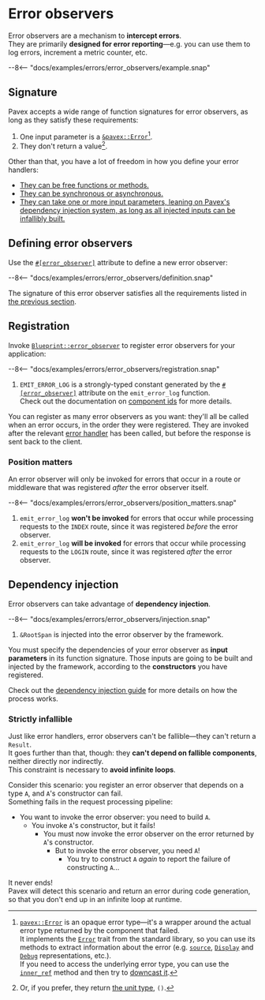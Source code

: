 # Error observers

Error observers are a mechanism to **intercept errors**.\
They are primarily **designed for error reporting**—e.g. you can use them to log errors,
increment a metric counter, etc.

--8<-- "docs/examples/errors/error_observers/example.snap"

## Signature

Pavex accepts a wide range of function signatures for error observers, as long as they satisfy these requirements:

1. One input parameter is a [`&pavex::Error`][pavex::Error][^err].
2. They don't return a value[^unit].

Other than that, you have a lot of freedom in how you define your error handlers:

- [They can be free functions or methods.](/guide/attributes/functions_and_methods.md)
- [They can be synchronous or asynchronous.](/guide/attributes/sync_or_async.md)
- [They can take one or more input parameters, leaning on Pavex's dependency injection system, as long as all injected inputs can be infallibly built.](#dependency-injection)

## Defining error observers

Use the [`#[error_observer]`][error_observer_attr] attribute to define a new error observer:

--8<-- "docs/examples/errors/error_observers/definition.snap"

The signature of this error observer satisfies all the requirements listed in [the previous section](#signature).

## Registration

Invoke [`Blueprint::error_observer`][Blueprint::error_observer] to register error observers for your application:

--8<-- "docs/examples/errors/error_observers/registration.snap"

1. `EMIT_ERROR_LOG` is a strongly-typed constant generated by the [`#[error_observer]`][error_observer_attr] attribute on the `emit_error_log` function.\
   Check out the documentation on [component ids](/guide/attributes/component_id.md) for more details.

You can register as many error observers as you want: they'll all be called when an error occurs,
in the order they were registered. They are invoked after the relevant [error handler][error_handler] has been called,
but before the response is sent back to the client.

### Position matters

An error observer will only be invoked for errors that occur in a route or middleware that was registered _after_
the error observer itself.

--8<-- "docs/examples/errors/error_observers/position_matters.snap"

1. `emit_error_log` **won't be invoked** for errors that occur while processing requests to the `INDEX` route, since it was registered _before_ the error observer.
2. `emit_error_log` **will be invoked** for errors that occur while processing requests to the `LOGIN` route, since it was registered _after_ the error observer.

## Dependency injection

Error observers can take advantage of **dependency injection**.

--8<-- "docs/examples/errors/error_observers/injection.snap"

1. `&RootSpan` is injected into the error observer by the framework.

You must specify the dependencies of your error observer as **input parameters** in its function signature.
Those inputs are going to be built and injected by the framework, according to the **constructors** you have registered.

Check out the [dependency injection guide](../dependency_injection/index.md) for more details on how the process works.

### Strictly infallible

Just like error handlers, error observers can't be fallible—they can't return a `Result`.\
It goes further than that, though: they **can't depend on fallible components**, neither directly nor indirectly.\
This constraint is necessary to **avoid infinite loops**.

Consider this scenario: you register an error observer that depends on a type `A`, and `A`'s constructor can fail.\
Something fails in the request processing pipeline:

- You want to invoke the error observer: you need to build `A`.
  - You invoke `A`'s constructor, but it fails!
    - You must now invoke the error observer on the error returned by `A`'s constructor.
      - But to invoke the error observer, you need `A`!
        - You try to construct `A` _again_ to report the failure of constructing `A`...

It never ends!\
Pavex will detect this scenario and return an error during code generation, so that you don't end up
in an infinite loop at runtime.

[^err]: [`pavex::Error`][pavex::Error] is an opaque error type—it's a wrapper around the actual error type returned by the
    component that failed.\
    It implements the [`Error`][std::error::Error] trait from the standard library, so you can use its methods
    to extract information about the error (e.g. [`source`][std::error::Error::source], [`Display`][std::fmt::Display]
    and [`Debug`][std::fmt::Debug] representations, etc.).\
    If you need to access the underlying error type, you can use the [`inner_ref`][pavex::Error::inner_ref] method
    and then try to [downcast it][std::error::Error::downcast_ref].

[^unit]: Or, if you prefer, they return [the unit type](https://doc.rust-lang.org/std/primitive.unit.html), `()`.

[IntoResponse]: /api_reference/pavex/response/trait.IntoResponse.html
[Response]: /api_reference/pavex/response/struct.Response.html
[Result]: https://doc.rust-lang.org/std/result/index.html
[Blueprint]: /api_reference/pavex/struct.Blueprint.html
[Blueprint::error_observer]: /api_reference/pavex/struct.Blueprint.html#method.error_observer
[error_observer_attr]: /api_reference/pavex/attr.error_observer.html
[error_handler]: /guide/errors/error_handlers.md
[pavex::Error]: /api_reference/pavex/struct.Error.html
[pavex::Error::inner_ref]: /api_reference/pavex/struct.Error.html#method.inner_ref
[std::error::Error]: https://doc.rust-lang.org/std/error/trait.Error.html
[std::error::Error::source]: https://doc.rust-lang.org/std/error/trait.Error.html#method.source
[std::fmt::Display]: https://doc.rust-lang.org/std/fmt/trait.Display.html
[std::fmt::Debug]: https://doc.rust-lang.org/std/fmt/trait.Debug.html
[std::error::Error::downcast_ref]: https://doc.rust-lang.org/std/error/trait.Error.html#method.downcast_ref
